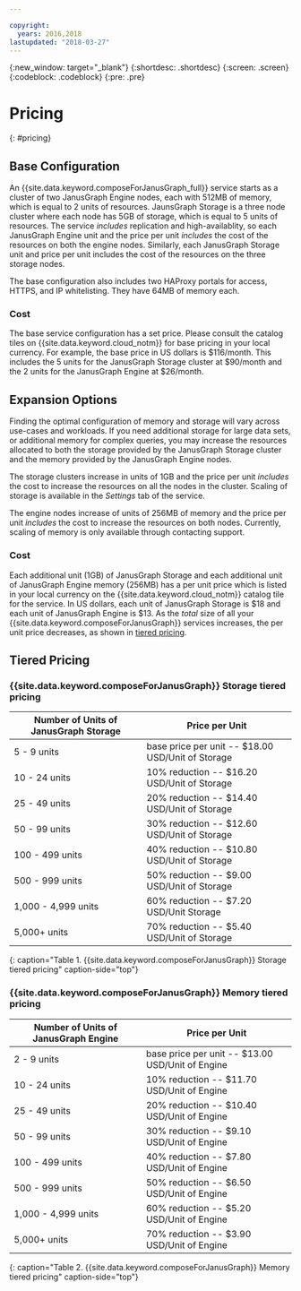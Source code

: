 ```yaml
---

copyright:
  years: 2016,2018
lastupdated: "2018-03-27"
---
```


{:new_window: target="_blank"}
{:shortdesc: .shortdesc}
{:screen: .screen}
{:codeblock: .codeblock}
{:pre: .pre}

# Pricing
{: #pricing}

## Base Configuration
An {{site.data.keyword.composeForJanusGraph_full}} service starts as a cluster of two JanusGraph Engine nodes, each with 512MB of memory, which is equal to 2 units of resources. JaunsGraph Storage is a three node cluster where each node has 5GB of storage, which is equal to 5 units of resources. The service _includes_ replication and high-availablity, so each JanusGraph Engine unit and the price per unit _includes_ the cost of the resources on both the engine nodes. Similarly, each JanusGraph Storage unit and price per unit includes the cost of the resources on the three storage nodes.

The base configuration also includes two HAProxy portals for access, HTTPS, and IP whitelisting. They have 64MB of memory each.

### Cost
The base service configuration has a set price. Please consult the catalog tiles on {{site.data.keyword.cloud_notm}} for base pricing in your local currency. For example, the base price in US dollars is $116/month. This includes the 5 units for the JanusGraph Storage cluster at $90/month and the 2 units for the JanusGraph Engine at $26/month.


## Expansion Options
Finding the optimal configuration of memory and storage will vary across use-cases and workloads. If you need additional storage for large data sets, or additional memory for complex queries, you may increase the resources allocated to both the storage provided by the JanusGraph Storage cluster and the memory provided by the JanusGraph Engine nodes. 

The storage clusters increase in units of 1GB and the price per unit _includes_ the cost to increase the resources on all the nodes in the cluster. Scaling of storage is available in the _Settings_ tab of the service.
 
The engine nodes increase of units of 256MB of memory and the price per unit _includes_ the cost to increase the resources on both nodes. Currently, scaling of memory is only available through contacting support.

### Cost
Each additional unit (1GB) of JanusGraph Storage and each additional unit of JanusGraph Engine memory (256MB) has a per unit price which is listed in your local currency on the  {{site.data.keyword.cloud_notm}} catalog tile for the service. In US dollars, each unit of JanusGraph Storage is $18 and each unit of JanusGraph Engine is $13. As the _total_ size of all your {{site.data.keyword.composeForJanusGraph}} services increases, the per unit price decreases, as shown in [tiered pricing](#tiered-pricing).

## Tiered Pricing

### {{site.data.keyword.composeForJanusGraph}} Storage tiered pricing

Number of Units of JanusGraph Storage|Price per Unit
----------|-----------
5 - 9 units|base price per unit -- $18.00 USD/Unit of Storage
10 - 24 units|10% reduction -- $16.20 USD/Unit of Storage
25 - 49 units|20% reduction -- $14.40 USD/Unit of Storage
50 - 99 units|30% reduction -- $12.60 USD/Unit of Storage
100 - 499 units|40% reduction -- $10.80 USD/Unit of Storage
500 - 999 units|50% reduction -- $9.00 USD/Unit of Storage
1,000 - 4,999 units|60% reduction -- $7.20 USD/Unit Storage
5,000+ units|70% reduction -- $5.40 USD/Unit of Storage
{: caption="Table 1. {{site.data.keyword.composeForJanusGraph}} Storage tiered pricing" caption-side="top"}

### {{site.data.keyword.composeForJanusGraph}} Memory tiered pricing

Number of Units of JanusGraph Engine|Price per Unit
----------|-----------
2 - 9 units|base price per unit -- $13.00 USD/Unit of Engine
10 - 24 units|10% reduction -- $11.70 USD/Unit of Engine
25 - 49 units|20% reduction -- $10.40 USD/Unit of Engine
50 - 99 units|30% reduction -- $9.10 USD/Unit of Engine
100 - 499 units|40% reduction -- $7.80 USD/Unit of Engine
500 - 999 units|50% reduction -- $6.50 USD/Unit of Engine
1,000 - 4,999 units|60% reduction -- $5.20 USD/Unit of Engine
5,000+ units|70% reduction -- $3.90 USD/Unit of Engine
{: caption="Table 2. {{site.data.keyword.composeForJanusGraph}} Memory tiered pricing" caption-side="top"}
